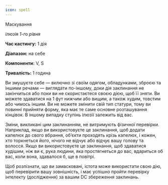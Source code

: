```yaml
---
icon: spell
---
```


Маскування

_ілюзія 1-го рівня_

**Час кастингу:** 1 дія

**Діапазон:** на себе

**Компоненти:** V, S

**Тривалість:** 1 година

Ви змушуєте себе — включно зі своїм одягом, обладунками, зброєю та іншими речами — виглядати по-іншому, доки дія заклинання не закінчиться або поки ви не скористаєтеся своєю дією, щоб її зняти. Ви можете здаватися на 1 фут нижчим або вищим, а також худим, товстим або чимось іншим. Ви не можете змінити свій тип статури, тому ви повинні прийняти форму, яка має те саме основне розташування кінцівок. В іншому випадку ступінь ілюзії залежить від вас.

Зміни, викликані цим заклинанням, не витримують фізичної перевірки. Наприклад, якщо ви використовуєте це заклинання, щоб додати капелюх до свого вбрання, об’єкти проходять крізь капелюх, і кожен, хто торкнеться його, нічого не відчує або відчує вашу голову та волосся. Якщо ви використовуєте це заклинання, щоб здаватися худішим, ніж ви є, рука людини, яка простягнеться до вас, вдариться об вас, коли вона, здавалося б, ще в повітрі.

Щоб розпізнати, що ви замасковані, істота може використати свою дію, щоб перевірити вашу зовнішність, і має успішно пройти перевірку інтелекту (дослідження) за вашим DC збереження заклинань.